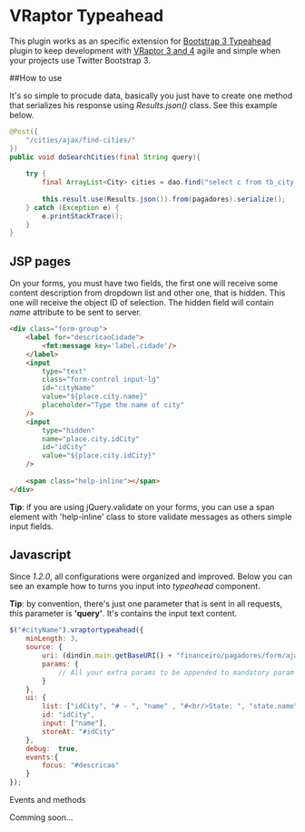 
# VRaptor Typeahead

This plugin works as an specific extension for [Bootstrap 3 Typeahead](https://github.com/bassjobsen/Bootstrap-3-Typeahead) plugin to keep development with [VRaptor 3 and 4](http://www.vraptor.org) 
agile and simple when your projects use Twitter Bootstrap 3.

##How to use

It's so simple to procude data, basically you just have to create one method that serializes his response using *Results.json()* class. See this example below. 

```java
@Post({
	"/cities/ajax/find-cities/"
})
public void doSearchCities(final String query){
	
	try {
		final ArrayList<City> cities = dao.find("select c from tb_city c order by c.name");
		
		this.result.use(Results.json()).from(pagadores).serialize();
	} catch (Exception e) {
		e.printStackTrace();
	}
}
```

## JSP pages

On your forms, you must have two fields, the first one will receive some content description from dropdown list and other one, that is hidden. This one will receive the object ID of selection. The
hidden field will contain *name* attribute to be sent to server.



```html
<div class="form-group">
	<label for="descricaoCidade">
		<fmt:message key='label.cidade'/>
	</label>
	<input 
		type="text" 
		class="form-control input-lg" 
		id="cityName" 
		value="${place.city.name}"
		placeholder="Type the name of city"
	/>
	<input 
		type="hidden" 
		name="place.city.idCity"
		id="idCity" 
		value="${place.city.idCity}"
	/>
	
	<span class="help-inline"></span>
</div>
```

**Tip**: if you are using jQuery.validate on your forms, you can use a span element with 'help-inline' class to store validate messages as others simple input fields. 

## Javascript

Since *1.2.0*, all configurations were organized and improved. Below you can see an example how to turns you input into *typeahead* component.

**Tip**: by convention, there's just one parameter that is sent in all requests, this parameter is **'query'**. It's contains the input text content.

```javascript
$("#cityName").vraptortypeahead({
    minLength: 3,
    source: {
    	uri: (dindin.main.getBaseURI() + "financeiro/pagadores/form/ajax/consultar-pagadores/"),
    	params: {
    		// All your extra params to be appended to mandatory param named as 'query'.
    	}
    },
    ui: {
        list: ["idCity", "# - ", "name" , "#<br/>State: ", "state.name"],
        id: "idCity",
        input: ["name"],
        storeAt: "#idCity"
    },
    debug:  true,
    events:{
    	focus: "#descricao"
    }
});
```


Events and methods

Comming soon...
